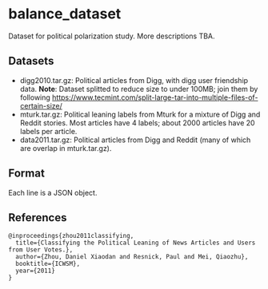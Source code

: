 # balance_dataset
Dataset for political polarization study. More descriptions TBA.

Datasets
--------

* digg2010.tar.gz: Political articles from Digg, with digg user friendship data. __Note__: Dataset splitted to reduce size to under 100MB; join them by following https://www.tecmint.com/split-large-tar-into-multiple-files-of-certain-size/
* mturk.tar.gz: Political leaning labels from Mturk for a mixture of Digg and Reddit stories. Most articles have 4 labels; about 2000 articles have 20 labels per article.
* data2011.tar.gz: Political articles from Digg and Reddit (many of which are overlap in mturk.tar.gz).

Format
------
Each line is a JSON object.

References
----------

```
@inproceedings{zhou2011classifying,
  title={Classifying the Political Leaning of News Articles and Users from User Votes.},
  author={Zhou, Daniel Xiaodan and Resnick, Paul and Mei, Qiaozhu},
  booktitle={ICWSM},
  year={2011}
}
```
